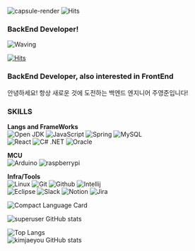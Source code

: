 ![capsule-render](https://capsule-render.vercel.app/api?type=waving&height=300&color=gradient&text=Hi,%20Jaeyoung%20Git&descAlignY=40)
![Hits](https://hits.seeyoufarm.com/api/count/incr/badge.svg?url=https%3A%2F%2Fgithub.com%2Fkimjaeyou%2Fhit-counter&count_bg=%2379C83D&title_bg=%238985E5&icon=&icon_color=%23E7E7E7&title=%EB%B0%A9%EB%AC%B8%EC%9E%90%EC%88%98&edge_flat=false)
### BackEnd Developer!

![Waving](https://capsule-render.vercel.app/api?type=waving&height=250&color=gradient&text=Hi,%20I'm%20Young%20Jun!&reversal=false&fontAlign=50&fontAlignY=40)

[![Hits](https://hits.seeyoufarm.com/api/count/incr/badge.svg?url=https%3A%2F%2Fgithub.com%2Fsuperuser1241%2Fhit-counter&count_bg=%23ACA2DC&title_bg=%236A64CE&icon=&icon_color=%23E7E7E7&title=hits&edge_flat=false)](https://hits.seeyoufarm.com)

### BackEnd Developer, also interested in FrontEnd
안녕하세요! 항상 새로운 것에 도전하는 백엔드 엔지니어 주영준입니다!

### SKILLS
**Langs and FrameWorks**<br>
![Open JDK](https://img.shields.io/badge/Java-FFFFFF?style=for-the-badge&logo=openjdk&logoColor=000000)
![JavaScript](https://img.shields.io/badge/JavaScript-F7DF1E?style=for-the-badge&logo=javascript&logoColor=FFFFFF)
![Spring](https://img.shields.io/badge/Spring-6DB33F?style=for-the-badge&logo=spring&logoColor=FFFFFF)
![MySQL](https://img.shields.io/badge/MySQL-4479A1?style=for-the-badge&logo=mysql&logoColor=FFFFFF)<br>
![React](https://img.shields.io/badge/React-61DAFB?style=for-the-badge&logo=react&logoColor=FFFFFF)
![C# .NET](https://img.shields.io/badge/C%23-512BD4?style=for-the-badge&logo=dotnet&logoColor=FFFFFF)
![Oracle](https://img.shields.io/badge/oracle-F80000?style=for-the-badge&logo=oracle&logoColor=FFFFFF)

**MCU**<br>
![Arduino](https://img.shields.io/badge/arduino-00878F?style=for-the-badge&logo=arduino&logoColor=FFFFFF)
![raspberrypi](https://img.shields.io/badge/raspberrypi-A22846?style=for-the-badge&logo=raspberrypi&logoColor=FFFFFF)


**Infra/Tools**<br>
![Linux](https://img.shields.io/badge/linux-FCC624?style=for-the-badge&logo=linux&logoColor=FFFFFF)
![Git](https://img.shields.io/badge/git-F05032?style=for-the-badge&logo=git&logoColor=FFFFFF)
![Github](https://img.shields.io/badge/github-181717?style=for-the-badge&logo=github&logoColor=FFFFFF)
![Intellij](https://img.shields.io/badge/intellijidea-0071C5?style=for-the-badge&logo=intellijidea&logoColor=FFFFFF)<br>
![Eclipse](https://img.shields.io/badge/eclipseide-2C2255?style=for-the-badge&logo=eclipseide&logoColor=FFFFFF)
![Slack](https://img.shields.io/badge/slack-4A154B?style=for-the-badge&logo=slack&logoColor=FFFFFF)
![Notion](https://img.shields.io/badge/notion-000000?style=for-the-badge&logo=notion&logoColor=FFFFFF)
![Jira](https://img.shields.io/badge/jira-0052CC?style=for-the-badge&logo=jira&logoColor=FFFFFF)

![Compact Language Card](https://github-readme-stats.vercel.app/api/top-langs/?username=superuser1241&layout=compact)

![superuser GitHub stats](https://github-readme-stats.vercel.app/api?username=superuser1241&show_icons=true&theme=radical)




![Top Langs](https://github-readme-stats.vercel.app/api/top-langs/?username=kimjaeyou&layout=compact)  
![kimjaeyou GitHub stats](https://github-readme-stats.vercel.app/api?username=kimjaeyou&show_icons=true&theme=tokyonight)
